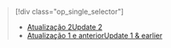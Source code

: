 > [!div class="op_single_selector"]
> * [<span data-ttu-id="70a18-101">Atualização 2</span><span class="sxs-lookup"><span data-stu-id="70a18-101">Update 2</span></span>](../articles/storsimple/storsimple-manage-volumes-u2.md)
> * [<span data-ttu-id="70a18-102">Atualização 1 e anterior</span><span class="sxs-lookup"><span data-stu-id="70a18-102">Update 1 & earlier</span></span>](../articles/storsimple/storsimple-manage-volumes.md)
> 
> 

